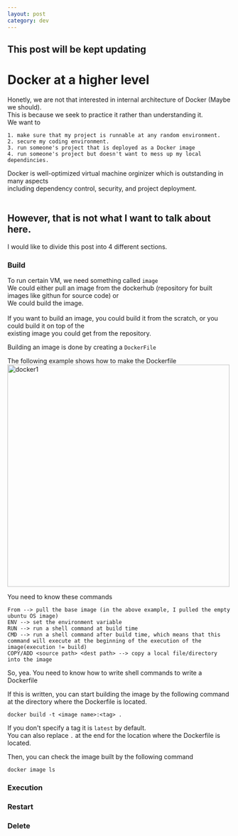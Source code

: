```yaml
---
layout: post
category: dev
---
```


## This post will be kept updating

# Docker at a higher level

Honetly, we are not that interested in internal architecture of Docker (Maybe we should).<br>
This is because we seek to practice it rather than understanding it.<br>
We want to <br>
```
1. make sure that my project is runnable at any random environment.
2. secure my coding environment.
3. run someone's project that is deployed as a Docker image
4. run someone's project but doesn't want to mess up my local dependincies.
```
Docker is well-optimized virtual machine orginizer which is outstanding in many aspects<br>
including dependency control, security, and project deployment.<br><br>
## However, that is not what I want to talk about here.<br>
I would like to divide this post into 4 different sections.<br>
### Build
To run certain VM, we need something called `image`<br>
We could either pull an image from the dockerhub (repository for built images like githun for source code) or<br>
We could build the image.<br><br>
If you want to build an image, you could build it from the scratch, or you could build it on top of the <br>existing image you could get from the repository.

Building an image is done by creating a `DockerFile`

The following example shows how to make the Dockerfile
<img src="{{site.url}}/assets/images/dev/docker1.png" style="border:white;" width="500" height="auto" alt="docker1"><br>

You need to know these commands<br>
```
From --> pull the base image (in the above example, I pulled the empty ubuntu OS image)
ENV --> set the environment variable
RUN --> run a shell command at build time
CMD --> run a shell command after build time, which means that this command will execute at the beginning of the execution of the image(execution != build)
COPY/ADD <source path> <dest path> --> copy a local file/directory into the image
```
So, yea. You need to know how to write shell commands to write a Dockerfile<br>

If this is written, you can start building the image by the following command at the directory where the Dockerfile is located.<br>

`docker build -t <image name>:<tag> .`

If you don't specify a tag it is `latest` by default.<br>
You can also replace `.` at the end for the location where the Dockerfile is located.

Then, you can check the image built by the following command

`docker image ls`

### Execution

### Restart

### Delete